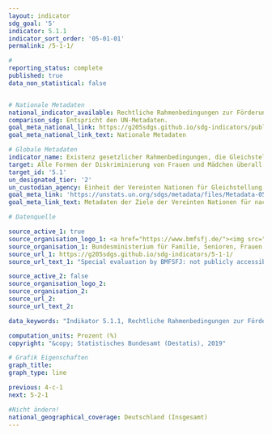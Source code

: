 ```yaml
---
layout: indicator
sdg_goal: '5'
indicator: 5.1.1
indicator_sort_order: '05-01-01'
permalink: /5-1-1/

#
reporting_status: complete
published: true
data_non_statistical: false


# Nationale Metadaten
national_indicator_available: Rechtliche Rahmenbedingungen zur Förderung, Durchsetzung und Überwachung der Gleichstellung der Geschlechter
comparison_sdg: Entspricht den UN-Metadaten.
goal_meta_national_link: https://g205sdgs.github.io/sdg-indicators/public/MetaDe/5.1.1.pdf
goal_meta_national_link_text: Nationale Metadaten

# Globale Metadaten
indicator_name: Existenz gesetzlicher Rahmenbedingungen, die Gleichstellung und Nicht-Diskriminierung aufgrund des Geschlechts fördern, durchsetzen und überwachen
target: Alle Formen der Diskriminierung von Frauen und Mädchen überall auf der Welt beenden
target_id: '5.1'
un_designated_tier: '2'
un_custodian_agency: Einheit der Vereinten Nationen für Gleichstellung und Ermächtigung der Frauen (UN Women), Weltbank (WB), Organisation für wirtschaftliche Zusammenarbeit und Entwicklung (OECD)
goal_meta_link: 'https://unstats.un.org/sdgs/metadata/files/Metadata-05-01-01.pdf'
goal_meta_link_text: Metadaten der Ziele der Vereinten Nationen für nachhaltige Entwicklung

# Datenquelle

source_active_1: true
source_organisation_logo_1: <a href="https://www.bmfsfj.de/"><img src="https://g205sdgs.github.io/sdg-indicators/public/logos/bmfsfj.png" alt="Logo BMFSFJ" /></a>
source_organisation_1: Bundesministerium für Familie, Senioren, Frauen und Jugend (BMFSFJ)
source_url_1: https://g205sdgs.github.io/sdg-indicators/5-1-1/
source_url_text_1: "Special evaluation by BMFSFJ: not publicly accessible"

source_active_2: false
source_organisation_logo_2:
source_organisation_2:
source_url_2:
source_url_text_2:

data_keywords: "Indikator 5.1.1, Rechtliche Rahmenbedingungen zur Förderung, Durchsetzung und Überwachung der Gleichstellung der Geschlechter, Einheit der Vereinten Nationen für Gleichstellung und Ermächtigung der Frauen (UN Women), Weltbank (WB), Organisation für wirtschaftliche Zusammenarbeit und Entwicklung (OECD), Bundesministerium für Familie, Senioren, Frauen und Jugend (BMFSFJ)"

computation_units: Prozent (%)
copyright: "&copy; Statistisches Bundesamt (Destatis), 2019"

# Grafik Eigenschaften
graph_title:
graph_type: line

previous: 4-c-1
next: 5-2-1

#Nicht ändern!
national_geographical_coverage: Deutschland (Insgesamt)
---
```


